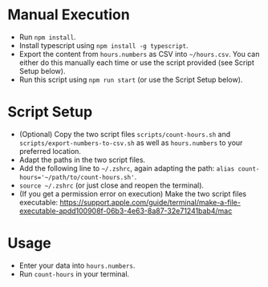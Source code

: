 # Manual Execution

- Run `npm install`.
- Install typescript using `npm install -g typescript`.
- Export the content from `hours.numbers` as CSV into `~/hours.csv`. You can either do this manually each time or use the script provided (see Script Setup below).
- Run this script using `npm run start` (or use the Script Setup below).

# Script Setup

- (Optional) Copy the two script files `scripts/count-hours.sh` and `scripts/export-numbers-to-csv.sh` as well as `hours.numbers` to your preferred location.
- Adapt the paths in the two script files.
- Add the following line to `~/.zshrc`, again adapting the path:
  `alias count-hours='~/path/to/count-hours.sh'`.
- `source ~/.zshrc` (or just close and reopen the terminal).
- (If you get a permission error on execution) Make the two script files executable: https://support.apple.com/guide/terminal/make-a-file-executable-apdd100908f-06b3-4e63-8a87-32e71241bab4/mac

# Usage

- Enter your data into `hours.numbers`.
- Run `count-hours` in your terminal.
